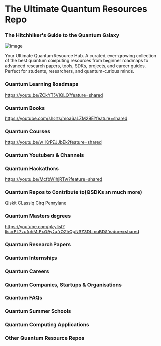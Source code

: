 # The Ultimate Quantum Resources Repo

<b><h3>The Hitchhiker's Guide to the Quantum Galaxy</h3></b>

![image](https://github.com/NatashiaKaurRaina/Ultimate-Quantum-Resources/blob/main/ChatGPT%20Image%20May%2020%2C%202025%2C%2010_30_11%20PM.png)

Your Ultimate Quantum Resource Hub. A curated, ever-growing collection of the best quantum computing resources from beginner roadmaps to advanced research papers, tools, SDKs, projects, and career guides.  Perfect for students, researchers, and quantum-curious minds.


<b><h3>Quantum Learning Roadmaps</h3></b>
https://youtu.be/ZCkYT5VIQLQ?feature=shared




<b><h3>Quantum Books</h3></b>
https://youtube.com/shorts/moa6aLZM29E?feature=shared


<b><h3>Quantum Courses</h3></b>
https://youtu.be/w_KrPZJJbEk?feature=shared


<b><h3>Quantum Youtubers & Channels</h3></b>



<b><h3>Quantum Hackathons</h3></b>
https://youtu.be/McfbW1hjRTw?feature=shared



<b><h3>Quantum Repos to Contribute to(QSDKs an much more)</h3></b>
Qiskit
CLassiq
Cirq
Pennylane


<b><h3>Quantum Masters degrees</h3></b>
https://youtube.com/playlist?list=PL7zofphMtPxG9y2qfrOZhOpNSZ3DLmqBD&feature=shared


<b><h3>Quantum Research Papers</h3></b>





<b><h3>Quantum Internships</h3></b>





<b><h3>Quantum Careers</h3></b>





<b><h3>Quantum Companies, Startups & Organisations</h3></b>





<b><h3>Quantum FAQs</h3></b>




<b><h3>Quantum Summer Schools</h3></b>



<b><h3>Quantum Computing Applications</h3></b>




<b><h3>Other Quantum Resource Repos</h3></b>



